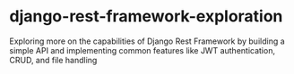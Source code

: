 # django-rest-framework-exploration
Exploring more on the capabilities of Django Rest Framework by building a simple API and implementing common features like JWT authentication, CRUD, and file handling
